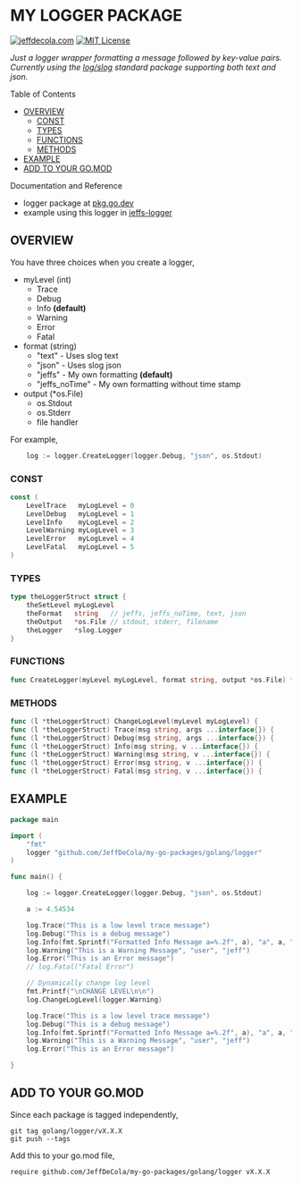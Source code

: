 # MY LOGGER PACKAGE

[![jeffdecola.com](https://img.shields.io/badge/website-jeffdecola.com-blue)](https://jeffdecola.com)
[![MIT License](https://img.shields.io/:license-mit-blue.svg)](https://jeffdecola.mit-license.org)

_Just a logger wrapper formatting a message followed
by key-value pairs.
Currently using the
[log/slog](https://pkg.go.dev/log/slog)
standard package supporting both text and json._

Table of Contents

* [OVERVIEW](https://github.com/JeffDeCola/my-go-packages/tree/master/golang/logger#overview)
  * [CONST](https://github.com/JeffDeCola/my-go-packages/tree/master/golang/logger#const)
  * [TYPES](https://github.com/JeffDeCola/my-go-packages/tree/master/golang/logger#types)
  * [FUNCTIONS](https://github.com/JeffDeCola/my-go-packages/tree/master/golang/logger#functions)
  * [METHODS](https://github.com/JeffDeCola/my-go-packages/tree/master/golang/logger#methods)
* [EXAMPLE](https://github.com/JeffDeCola/my-go-packages/tree/master/golang/logger#example)
* [ADD TO YOUR GO.MOD](https://github.com/JeffDeCola/my-go-packages/tree/master/golang/logger#add-to-your-gomod)

Documentation and Reference

* logger package at
  [pkg.go.dev](https://pkg.go.dev/github.com/JeffDeCola/my-go-packages/golang/logger)
* example using this logger in
  [jeffs-logger](https://github.com/JeffDeCola/my-go-examples/tree/master/common-go/logging/jeffs-logger)

## OVERVIEW

You have three choices when you create a logger,

* myLevel (int)
  * Trace
  * Debug
  * Info **(default)**
  * Warning
  * Error
  * Fatal
* format (string)
  * "text" - Uses slog text
  * "json" - Uses slog json
  * "jeffs" - My own formatting **(default)**
  * "jeffs_noTime" - My own formatting without time stamp
* output (*os.File)
  * os.Stdout
  * os.Stderr
  * file handler

For example,

```go
    log := logger.CreateLogger(logger.Debug, "json", os.Stdout)
```

### CONST

```go
const (
    LevelTrace   myLogLevel = 0
    LevelDebug   myLogLevel = 1
    LevelInfo    myLogLevel = 2
    LevelWarning myLogLevel = 3
    LevelError   myLogLevel = 4
    LevelFatal   myLogLevel = 5
)
```

### TYPES

```go
type theLoggerStruct struct {
    theSetLevel myLogLevel
    theFormat   string   // jeffs, jeffs_noTime, text, json
    theOutput   *os.File // stdout, stderr, filename
    theLogger   *slog.Logger
}
```

### FUNCTIONS

```go
func CreateLogger(myLevel myLogLevel, format string, output *os.File) *theLoggerStruct {
```

### METHODS

```go
func (l *theLoggerStruct) ChangeLogLevel(myLevel myLogLevel) {
func (l *theLoggerStruct) Trace(msg string, args ...interface{}) {
func (l *theLoggerStruct) Debug(msg string, args ...interface{}) {
func (l *theLoggerStruct) Info(msg string, v ...interface{}) {
func (l *theLoggerStruct) Warning(msg string, v ...interface{}) {
func (l *theLoggerStruct) Error(msg string, v ...interface{}) {
func (l *theLoggerStruct) Fatal(msg string, v ...interface{}) {

```

## EXAMPLE

```go
package main

import (
    "fmt"
    logger "github.com/JeffDeCola/my-go-packages/golang/logger"
)

func main() {

    log := logger.CreateLogger(logger.Debug, "json", os.Stdout)

    a := 4.54534

    log.Trace("This is a low level trace message")
    log.Debug("This is a debug message")
    log.Info(fmt.Sprintf("Formatted Info Message a=%.2f", a), "a", a, "user", "jeff")
    log.Warning("This is a Warning Message", "user", "jeff")
    log.Error("This is an Error message")
    // log.Fatal("Fatal Error")

    // Dynamically change log level
    fmt.Printf("\nCHANGE LEVEL\n\n")
    log.ChangeLogLevel(logger.Warning)

    log.Trace("This is a low level trace message")
    log.Debug("This is a debug message")
    log.Info(fmt.Sprintf("Formatted Info Message a=%.2f", a), "a", a, "user", "jeff")
    log.Warning("This is a Warning Message", "user", "jeff")
    log.Error("This is an Error message")

}
```

## ADD TO YOUR GO.MOD

Since each package is tagged independently,

```text
git tag golang/logger/vX.X.X
git push --tags
```

Add this to your go.mod file,

```text
require github.com/JeffDeCola/my-go-packages/golang/logger vX.X.X
```

